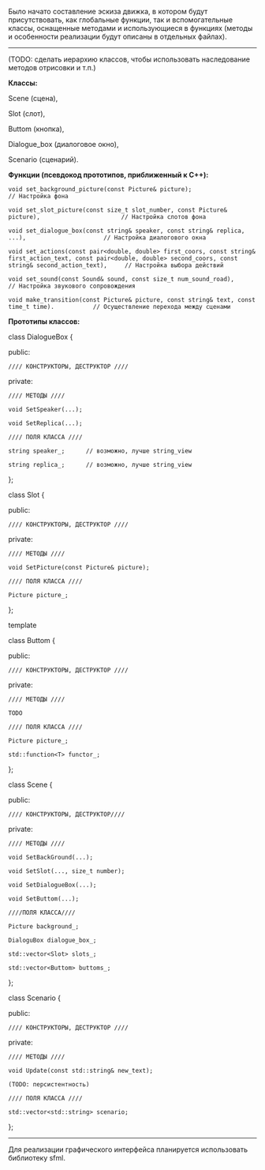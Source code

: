 Было начато составление эскиза движка, в котором будут присутствовать, как глобальные функции, так и вспомогательные классы, оснащенные методами и использующиеся в функциях (методы и особенности реализации будут описаны в отдельных файлах).

-------------------------------------------------------------------------------------------

(TODO: сделать иерархию классов, чтобы использовать наследование методов отрисовки и т.п.)

**Классы:**

  Scene (сцена), 
  
  Slot (слот), 
  
  Buttom (кнопка), 
  
  Dialogue_box (диалоговое окно), 
  
  Scenario (сценарий).

**Функции (псевдокод прототипов, приближенный к C++):**

  `void set_background_picture(const Picture& picture);                                           // Настройка фона `
  
  `void set_slot_picture(const size_t slot_number, const Picture& picture),                       // Настройка слотов фона`
  
  `void set_dialogue_box(const string& speaker, const string& replica, ...),                      // Настройка диалогового окна`
  
  `void set_actions(const pair<double, double> first_coors, const string& first_action_text, const pair<double, double> second_coors, const string& second_action_text),     // Настройка выбора действий`
              
  `void set_sound(const Sound& sound, const size_t num_sound_road),                               // Настройка звукового сопровождения`
  
  `void make_transition(const Picture& picture, const string& text, const time_t time).           // Осуществление перехода между сценами`
  

**Прототипы классов:**

class DialogueBox {

public:

    //// КОНСТРУКТОРЫ, ДЕСТРУКТОР ////
    
private:

    //// МЕТОДЫ ////
    
    void SetSpeaker(...);
    
    void SetReplica(...);
    
    //// ПОЛЯ КЛАССА ////
    
    string speaker_;      // возможно, лучше string_view
    
    string replica_;      // возможно, лучше string_view
    
};

class Slot {

public:

    //// КОНСТРУКТОРЫ, ДЕСТРУКТОР ////
    
private:

    //// МЕТОДЫ ////
    
    void SetPicture(const Picture& picture);
    
    //// ПОЛЯ КЛАССА ////
    
    Picture picture_;
    
};

template <typename T = size_t>

class Buttom {

public:

    //// КОНСТРУКТОРЫ, ДЕСТРУКТОР ////
    
private:

    //// МЕТОДЫ ////
    
    TODO
    
    //// ПОЛЯ КЛАССА ////
    
    Picture picture_;
    
    std::function<T> functor_; 
    
};

class Scene {

public:

    //// КОНСТРУКТОРЫ, ДЕСТРУКТОР////
    
private:

    //// МЕТОДЫ ////
    
    void SetBackGround(...);
    
    void SetSlot(..., size_t number);
    
    void SetDialogueBox(...);
    
    void SetButtom(...);
    
    ////ПОЛЯ КЛАССА////
    
    Picture background_;
    
    DialoguBox dialogue_box_;
    
    std::vector<Slot> slots_;
    
    std::vector<Buttom> buttoms_;
    
};

class Scenario {

public:

    //// КОНСТРУКТОРЫ, ДЕСТРУКТОР ////
    
private:

    //// МЕТОДЫ ////
    
    void Update(const std::string& new_text);
    
    (TODO: персистентность)
    
    //// ПОЛЯ КЛАССА ////
    
    std::vector<std::string> scenario;
    
};

-------------------------------------------------------------------------------------------

Для реализации графического интерфейса планируется использовать библиотеку sfml.
